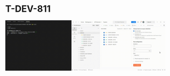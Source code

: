 # T-DEV-811

<div align="center" style="text-align:center">
<img src="ARDUINO-GIF.gif" alt="Gif" width="800px"/>
</div>
